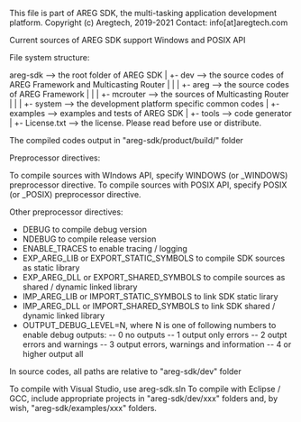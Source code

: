 This file is part of AREG SDK, the multi-tasking application development platform.
Copyright (c) Aregtech, 2019-2021
Contact: info[at]aregtech.com

Current sources of AREG SDK support Windows and POSIX API

File system structure:

areg-sdk            --> the root folder of AREG SDK
    |
    +- dev          --> the source codes of AREG Framework and Multicasting Router
    |   |
    |   +- areg     --> the source codes of AREG Framework
    |   |
    |   +- mcrouter --> the sources of Multicasting Router
    |   |
    |   +- system   --> the development platform specific common codes
    |
	+- examples     --> examples and tests of AREG SDK
	|
	+- tools        --> code generator
	|
	+- License.txt  --> the license. Please read before use or distribute.
	
The compiled codes output in "areg-sdk/product/build/<platform info>" folder

Preprocessor directives:

To compile sources with WIndows API, specify WINDOWS (or _WINDOWS) preprocessor directive.
To compile sources with POSIX API, specify POSIX (or _POSIX) preprocessor directive.

Other preprocessor directives:
- DEBUG to compile debug version
- NDEBUG to compile release version
- ENABLE_TRACES to enable tracing / logging
- EXP_AREG_LIB or EXPORT_STATIC_SYMBOLS to compile SDK sources as static library
- EXP_AREG_DLL or EXPORT_SHARED_SYMBOLS to compile sources as shared / dynamic linked library
- IMP_AREG_LIB or IMPORT_STATIC_SYMBOLS to link SDK static lirary
- IMP_AREG_DLL or IMPORT_SHARED_SYMBOLS to link SDK shared / dynamic linked library
- OUTPUT_DEBUG_LEVEL=N, where N is one of following numbers to enable debug outputs: 
    -- 0 no outputs
    -- 1 output only errors
    -- 2 outpt errors and warnings
    -- 3 output errors, warnings and information
    -- 4 or higher output all


In source codes, all paths are relative to "areg-sdk/dev" folder

To compile with Visual Studio, use areg-sdk.sln
To compile with Eclipse / GCC, include appropriate projects in "areg-sdk/dev/xxx" folders and, by wish, "areg-sdk/examples/xxx" folders.
